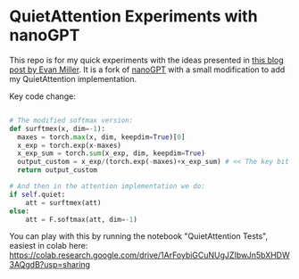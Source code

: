 
# QuietAttention Experiments with nanoGPT

This repo is for my quick experiments with the ideas presented in [this blog post by Evan Miller](https://www.evanmiller.org/attention-is-off-by-one.html). It is a fork of [nanoGPT](https://github.com/karpathy/nanoGPT) with a small modification to add my QuietAttention implementation.

Key code change:

```python

# The modified softmax version:
def surftmex(x, dim=-1):
  maxes = torch.max(x, dim, keepdim=True)[0]
  x_exp = torch.exp(x-maxes)
  x_exp_sum = torch.sum(x_exp, dim, keepdim=True)
  output_custom = x_exp/(torch.exp(-maxes)+x_exp_sum) # << The key bit is the +torch.exp(-maxes)
  return output_custom

# And then in the attention implementation we do:
if self.quiet:
    att = surftmex(att)
else:
    att = F.softmax(att, dim=-1)

```

You can play with this by running the notebook "QuietAttention Tests", easiest in colab here: https://colab.research.google.com/drive/1ArFoybiGCuNUgJZIbwJn5bXHDW3AQgdB?usp=sharing
